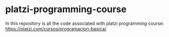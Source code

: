 # platzi-programming-course
In this repository is all the code associated with platzi programming course: https://platzi.com/cursos/programacion-basica/
